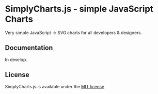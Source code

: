 # SimplyCharts.js - simple JavaScript Charts
Very simple JavaScript -> SVG charts for all developers & designers.

## Documentation
In develop.

## License
SimplyCharts.js is available under the [MIT license](https://opensource.org/licenses/MIT).
